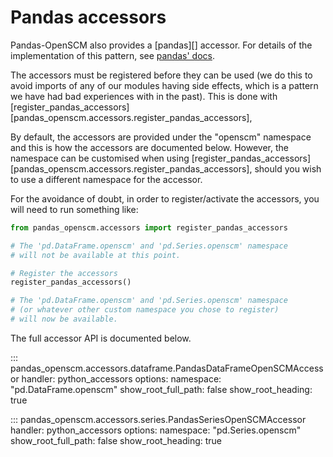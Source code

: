 # Pandas accessors

Pandas-OpenSCM also provides a [pandas][] accessor.
For details of the implementation of this pattern, see
[pandas' docs](https://pandas.pydata.org/docs/development/extending.html#registering-custom-accessors).

The accessors must be registered before they can be used
(we do this to avoid imports of any of our modules having side effects,
which is a pattern we have had bad experiences with in the past).
This is done with
[register_pandas_accessors][pandas_openscm.accessors.register_pandas_accessors],

By default, the accessors are provided under the "openscm" namespace
and this is how the accessors are documented below.
However, the namespace can be customised when using
[register_pandas_accessors][pandas_openscm.accessors.register_pandas_accessors],
should you wish to use a different namespace for the accessor.

For the avoidance of doubt, in order to register/activate the accessors,
you will need to run something like:

```python
from pandas_openscm.accessors import register_pandas_accessors

# The 'pd.DataFrame.openscm' and 'pd.Series.openscm' namespace
# will not be available at this point.

# Register the accessors
register_pandas_accessors()

# The 'pd.DataFrame.openscm' and 'pd.Series.openscm' namespace
# (or whatever other custom namespace you chose to register)
# will now be available.
```

The full accessor API is documented below.

::: pandas_openscm.accessors.dataframe.PandasDataFrameOpenSCMAccessor
    handler: python_accessors
    options:
        namespace: "pd.DataFrame.openscm"
        show_root_full_path: false
        show_root_heading: true

::: pandas_openscm.accessors.series.PandasSeriesOpenSCMAccessor
    handler: python_accessors
    options:
        namespace: "pd.Series.openscm"
        show_root_full_path: false
        show_root_heading: true
